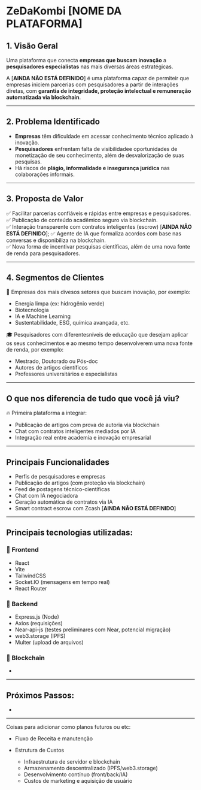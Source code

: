 # ZeDaKombi [NOME DA PLATAFORMA]

## 1. Visão Geral

Uma plataforma que conecta **empresas que buscam inovação** a **pesquisadores especialistas** nas mais diversas áreas estratégicas.

A [**AINDA NÃO ESTÁ DEFINIDO**] é uma plataforma capaz de permiteir que empresas iniciem parcerias com pesquisadores a partir de interações diretas, com **garantia de integridade, proteção intelectual e remuneração automatizada via blockchain**.

---

## 2. Problema Identificado

- **Empresas** têm dificuldade em acessar conhecimento técnico aplicado à inovação.
- **Pesquisadores** enfrentam falta de visibilidadee oportunidades de monetização de seu conhecimento, além de desvalorização de suas pesquisas.
- Há riscos de **plágio, informalidade e insegurança jurídica** nas colaborações informais.

---

## 3. Proposta de Valor

✅ Facilitar parcerias confiáveis e rápidas entre empresas e pesquisadores.  
✅ Publicação de conteúdo acadêmico seguro via blockchain.  
✅ Interação transparente com contratos inteligentes (escrow) [**AINDA NÃO ESTÁ DEFINIDO**]; 
✅ Agente de IA que formaliza acordos com base nas conversas e disponibiliza na blockchain.  
✅ Nova forma de incentivar pesquisas científicas, além de uma nova fonte de renda para pesquisadores.

---

## 4. Segmentos de Clientes

🎯 Empresas dos mais divesos setores que buscam inovação, por exemplo:
- Energia limpa (ex: hidrogênio verde)
- Biotecnologia
- IA e Machine Learning
- Sustentabilidade, ESG, química avançada, etc.

🎓 Pesquisadores com diferentesníveis de educação que desejam aplicar os seus conhecimentos e ao mesmo tempo desenvolverem uma nova fonte de renda, por exemplo:
- Mestrado, Doutorado ou Pós-doc
- Autores de artigos científicos
- Professores universitários e especialistas

---

## O que nos diferencia de tudo que você já viu?

🔥 Primeira plataforma a integrar:
- Publicação de artigos com prova de autoria via blockchain
- Chat com contratos inteligentes mediados por IA
- Integração real entre academia e inovação empresarial

---

## Principais Funcionalidades

- Perfis de pesquisadores e empresas
- Publicação de artigos (com proteção via blockchain)
- Feed de postagens técnico-científicas
- Chat com IA negociadora
- Geração automática de contratos via IA
- Smart contract escrow com Zcash [**AINDA NÃO ESTÁ DEFINIDO**]

---


## Principais tecnologias utilizadas:

### 🔹 Frontend
- React
- Vite
- TailwindCSS
- Socket.IO (mensagens em tempo real)
- React Router

### 🔹 Backend
- Express.js (Node)
- Axios (requisições)
- Near-api-js (testes preliminares com Near, potencial migração)
- web3.storage (IPFS)
- Multer (upload de arquivos)

### 🔹 Blockchain
- 


---
## Próximos Passos:
-




___
Coisas para adicionar como planos futuros ou etc:

-  Fluxo de Receita e manutenção
-  Estrutura de Custos

    - Infraestrutura de servidor e blockchain
    - Armazenamento descentralizado (IPFS/web3.storage)
    - Desenvolvimento contínuo (front/back/IA)
    - Custos de marketing e aquisição de usuário